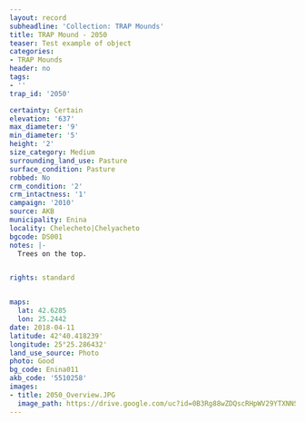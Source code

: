 ```yaml
---
layout: record
subheadline: 'Collection: TRAP Mounds'
title: TRAP Mound - 2050
teaser: Test example of object
categories:
- TRAP Mounds
header: no
tags:
- ''
trap_id: '2050'

certainty: Certain
elevation: '637'
max_diameter: '9'
min_diameter: '5'
height: '2'
size_category: Medium
surrounding_land_use: Pasture
surface_condition: Pasture
robbed: No
crm_condition: '2'
crm_intactness: '1'
campaign: '2010'
source: AKB
municipality: Enina
locality: Chelecheto|Chelyacheto
bgcode: DS001
notes: |-
  Trees on the top.


rights: standard


maps:
  lat: 42.6285
  lon: 25.2442
date: 2018-04-11
latitude: 42°40.418239'
longitude: 25°25.286432'
land_use_source: Photo
photo: Good
bg_code: Enina011
akb_code: '5510258'
images:
- title: 2050_Overview.JPG
  image_path: https://drive.google.com/uc?id=0B3Rg88wZDQscRHpWV29YTXNNSWM
---
```

